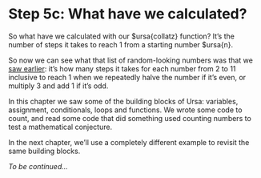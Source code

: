 # Step 5c: What have we calculated?

So what have we calculated with our $ursa{collatz} function? It’s the number of steps it takes to reach 1 from a starting number $ursa{n}.

So now we can see what that list of random-looking numbers was that we [saw earlier](../03-a-range-of-answers/): it’s how many steps it takes for each number from 2 to 11 inclusive to reach 1 when we repeatedly halve the number if it’s even, or multiply 3 and add 1 if it’s odd.

In this chapter we saw some of the building blocks of Ursa: variables, assignment, conditionals, loops and functions. We wrote some code to count, and read some code that did something used counting numbers to test a mathematical conjecture.

In the next chapter, we’ll use a completely different example to revisit the same building blocks.

*To be continued…*
<!-- $nextstep{../../02-???/,???} -->